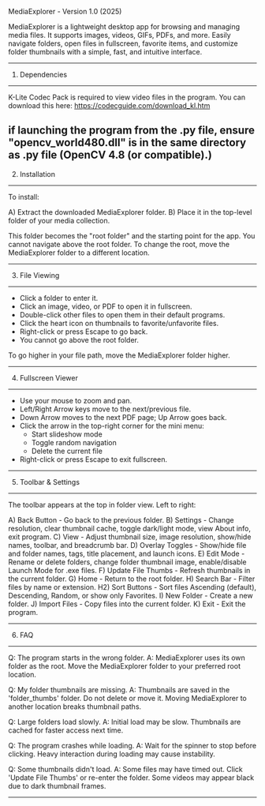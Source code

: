 MediaExplorer - Version 1.0 (2025)

MediaExplorer is a lightweight desktop app for browsing and managing media files. 
It supports images, videos, GIFs, PDFs, and more. Easily navigate folders, open 
files in fullscreen, favorite items, and customize folder thumbnails with a 
simple, fast, and intuitive interface.

------------------------------------------------------------
1. Dependencies
------------------------------------------------------------
K-Lite Codec Pack is required to view video files in the program. You can
download this here: https://codecguide.com/download_kl.htm

if launching the program from the .py file, ensure "opencv_world480.dll" is in the same directory as .py file (OpenCV 4.8 (or compatible).)
------------------------------------------------------------
2. Installation
------------------------------------------------------------

To install:

A) Extract the downloaded MediaExplorer folder.
B) Place it in the top-level folder of your media collection.

This folder becomes the "root folder" and the starting point for the app.
You cannot navigate above the root folder. To change the root, move the 
MediaExplorer folder to a different location.

------------------------------------------------------------
3. File Viewing
------------------------------------------------------------

- Click a folder to enter it.
- Click an image, video, or PDF to open it in fullscreen.
- Double-click other files to open them in their default programs.
- Click the heart icon on thumbnails to favorite/unfavorite files.
- Right-click or press Escape to go back.
- You cannot go above the root folder.

To go higher in your file path, move the MediaExplorer folder higher.

------------------------------------------------------------
4. Fullscreen Viewer
------------------------------------------------------------

- Use your mouse to zoom and pan.
- Left/Right Arrow keys move to the next/previous file.
- Down Arrow moves to the next PDF page; Up Arrow goes back.
- Click the arrow in the top-right corner for the mini menu:
  - Start slideshow mode
  - Toggle random navigation
  - Delete the current file
- Right-click or press Escape to exit fullscreen.

------------------------------------------------------------
5. Toolbar & Settings
------------------------------------------------------------

The toolbar appears at the top in folder view. Left to right:

A) Back Button - Go back to the previous folder.
B) Settings - Change resolution, clear thumbnail cache, toggle dark/light mode, view About info, exit program.
C) View - Adjust thumbnail size, image resolution, show/hide names, toolbar, and breadcrumb bar.
D) Overlay Toggles - Show/hide file and folder names, tags, title placement, and launch icons.
E) Edit Mode - Rename or delete folders, change folder thumbnail image, enable/disable Launch Mode for .exe files.
F) Update File Thumbs - Refresh thumbnails in the current folder.
G) Home - Return to the root folder.
H) Search Bar - Filter files by name or extension.
H2) Sort Buttons - Sort files Ascending (default), Descending, Random, or show only Favorites.
I) New Folder - Create a new folder.
J) Import Files - Copy files into the current folder.
K) Exit - Exit the program.

------------------------------------------------------------
6. FAQ
------------------------------------------------------------

Q: The program starts in the wrong folder.
A: MediaExplorer uses its own folder as the root. Move the MediaExplorer folder to your preferred root location.

Q: My folder thumbnails are missing.
A: Thumbnails are saved in the 'folder_thumbs' folder. Do not delete or move it. Moving MediaExplorer to another location breaks thumbnail paths.

Q: Large folders load slowly.
A: Initial load may be slow. Thumbnails are cached for faster access next time.

Q: The program crashes while loading.
A: Wait for the spinner to stop before clicking. Heavy interaction during loading may cause instability.

Q: Some thumbnails didn't load.
A: Some files may have timed out. Click 'Update File Thumbs' or re-enter the folder. Some videos may appear black due to dark thumbnail frames.

------------------------------------------------------------
